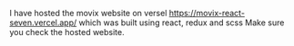 I have hosted the movix website on versel https://movix-react-seven.vercel.app/ which was built using react, redux and scss 
Make sure you check the hosted website.
